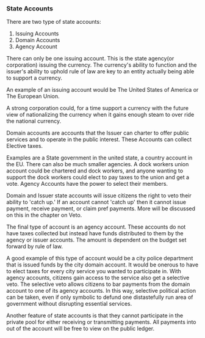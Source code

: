 ###  State Accounts

There are two type of state accounts:

1. Issuing Accounts
2. Domain Accounts
3. Agency Account

There can only be one issuing account.  This is the state agency(or corporation) issuing the currency. The currency's ability to function and the issuer's ability to uphold rule of law are key to an entity actually being able to support a currency.

An example of an issuing account would be The United States of America or The European Union.

A strong corporation could, for a time support a currency with the future view of nationalizing the currency when it gains enough steam to over ride the national currency.

Domain accounts are accounts that the Issuer can charter to offer public services and to operate in the public interest.  These Accounts can collect Elective taxes.

Examples are a State government in the united state, a country account in the EU.  There can also be much smaller agencies.  A dock workers union account could be chartered and dock workers, and anyone wanting to support the dock workers could elect to pay taxes to the union and get a vote.  Agency Accounts have the power to select their members.

Domain and Issuer state accounts will issue citizens the right to veto their ability to 'catch up.' If an account cannot 'catch up' then it cannot issue payment, receive payment, or claim pref payments.  More will be discussed on this in the chapter on Veto.

The final type of account is an agency account.  These accounts do not have taxes collected but instead have funds distributed to them by the agency or issuer accounts.  The amount is dependent on the budget set forward by rule of law.

A good example of this type of account would be a city police department that is issued funds by the city domain account.  It would be onerous to have to elect taxes for every city service you wanted to participate in.  With agency accounts, citizens gain access to the service also get a selective veto.  The selective veto allows citizens to bar payments from the domain account to one of its agency accounts.  In this way, selective political action can be taken, even if only symbolic to defund one distastefully run area of government without disrupting essential services.

Another feature of state accounts is that they cannot participate in the private pool for either receiving or transmitting payments.  All payments into out of the account will be free to view on the public ledger.
